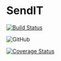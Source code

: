 # SendIT

[![Build Status](https://travis-ci.org/karekkhaleb/sendit.svg?branch=api-endpoint)](https://travis-ci.org/karekkhaleb/sendit)


![GitHub](https://img.shields.io/github/license/mashape/apistatus.svg)

[![Coverage Status](https://coveralls.io/repos/github/karekkhaleb/sendit/badge.svg?branch=api-endpoint)](https://coveralls.io/github/karekkhaleb/sendit?branch=api-endpoint)
